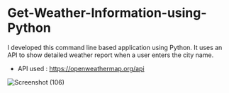 # Get-Weather-Information-using-Python
I developed this command line based application using Python. It uses an API to show detailed weather report when a user enters the city name. 
- API used : https://openweathermap.org/api

![Screenshot (106)](https://user-images.githubusercontent.com/76277810/180956819-b68ba6f0-7bd9-4923-9990-4f60d58b198b.png)
